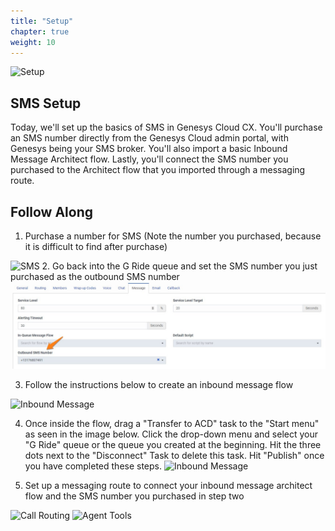 ```yaml
---
title: "Setup"
chapter: true
weight: 10
---
```

![Setup](/images/SMSsetup1-768x300.jpg)

## SMS Setup
Today, we'll set up the basics of SMS in Genesys Cloud CX. You'll purchase an SMS number directly from the Genesys Cloud admin portal, with Genesys being your SMS broker. You'll also import a basic Inbound Message Architect flow. Lastly, you'll connect the SMS number you purchased to the Architect flow that you imported through a messaging route. 

## Follow Along
1. Purchase a number for SMS (Note  the number you purchased, because it is difficult to find after purchase)

 ![SMS](/images/sms1.jpg) 
2. Go back into the G Ride queue and set the SMS number you just purchased as the outbound SMS number
    ![Queue Set Outbound SMS Number](/images/QueueSetSMSOutboundNumber.jpg)

3. Follow the instructions below to create an inbound message flow

![Inbound Message](/images/inboundmessage.jpg)

4. Once inside the flow, drag a "Transfer to ACD" task to the "Start menu" as seen in the image below. Click the drop-down menu and select your "G Ride" queue or the queue you created at the beginning. Hit the three dots next to the "Disconnect" Task to delete this task. Hit "Publish" once you have completed these steps.
![Inbound Message](/images/inboundmessage1.jpg)

5. Set up a messaging route to connect your inbound message architect flow and the SMS number you purchased in step two 

![Call Routing](/images/callrouting1.jpg)
![Agent Tools](/images/agenttools2.jpg)
